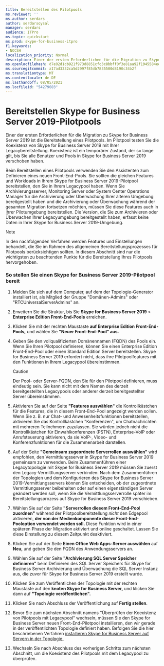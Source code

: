 ```yaml
---
title: Bereitstellen des Pilotpools
ms.reviewer: ''
ms.author: serdars
author: serdarsoysal
manager: serdars
audience: ITPro
ms.topic: quickstart
ms.prod: skype-for-business-itpro
f1.keywords:
- NOCSH
localization_priority: Normal
description: Einer der ersten Erforderlichen für die Migration zu Skype for Business Server 2019 ist die Bereitstellung eines Pilotpools. Im Pilotpool testen Sie die Koexistenz von Skype for Business Server 2019 mit Ihrer Legacybereitstellung. Koexistenz ist ein temporärer Zustand, der so lange gilt, bis Sie alle Benutzer und Pools in Skype for Business Server 2019 verschoben haben.
ms.openlocfilehash: d7e02d1cb921f973d8851cfc3c8bbff0f3e81aa92f1945584ee94fa59a45e9ee
ms.sourcegitcommit: a17ad3332ca5d2997f85db7835500d8190c34b2f
ms.translationtype: MT
ms.contentlocale: de-DE
ms.lasthandoff: 08/05/2021
ms.locfileid: "54279603"
---
```

# <a name="deploy-skype-for-business-server-2019-pilot-pool"></a>Bereitstellen Skype for Business Server 2019-Pilotpools

Einer der ersten Erforderlichen für die Migration zu Skype for Business Server 2019 ist die Bereitstellung eines Pilotpools. Im Pilotpool testen Sie die Koexistenz von Skype for Business Server 2019 mit Ihrer Legacybereitstellung. Koexistenz ist ein temporärer Zustand, der so lange gilt, bis Sie alle Benutzer und Pools in Skype for Business Server 2019 verschoben haben. 
  
Beim Bereitstellen eines Pilotpools verwenden Sie den Assistenten zum Definieren eines neuen Front-End-Pools. Sie sollten die gleichen Features und Workloads in Ihrem Skype for Business Server 2019-Pilotpool bereitstellen, den Sie in Ihrem Legacypool haben. Wenn Sie Archivierungsserver, Monitoring Server oder System Center Operations Manager für die Archivierung oder Überwachung Ihrer älteren Umgebung bereitgestellt haben und die Archivierung oder Überwachung während der gesamten Migration fortsetzen möchten, müssen Sie diese Features auch in Ihrer Pilotumgebung bereitstellen. Die Version, die Sie zum Archivieren oder Überwachen Ihrer Legacyumgebung bereitgestellt haben, erfasst keine Daten in Ihrer Skype for Business Server 2019-Umgebung. 
  
> [!NOTE]
> In den nachfolgenden Verfahren werden Features und Einstellungen behandelt, die Sie im Rahmen des allgemeinen Bereitstellungsprozesses für Pilotpools berücksichtigen sollten. In diesem Abschnitt sind nur die wichtigsten zu beachtenden Punkte für die Bereitstellung Ihres Pilotpools hervorgehoben. <!-- For detailed steps, refer to the 
 [Deploying Skype for Business Server 2019](../deployment/deploying-lync-server-2013/deploying-lync-server-2013.md) deployment guide.  -->
  
### <a name="to-deploy-a-skype-for-business-server-2019-pilot-pool"></a>So stellen Sie einen Skype for Business Server 2019-Pilotpool bereit

1. Melden Sie sich auf dem Computer, auf dem der Topologie-Generator installiert ist, als Mitglied der Gruppe "Domänen-Admins" oder "RTCUniversalServerAdmins" an.
    
2. Erweitern Sie die Struktur, bis Sie **Skype for Business Server 2019**  >  **Enterprise Edition Front-End-Pools** erreichen.
    
3. Klicken Sie mit der rechten Maustaste **auf Enterprise Edition Front-End-Pools,** und wählen Sie **"Neuer Front-End-Pool" aus.**
  
4. Geben Sie den vollqualifizierten Domänennamen (FQDN) des Pools ein. Wenn Sie Ihren Pilotpool definieren, können Sie einen Enterprise Edition Front-End-Pool oder einen Standard Edition Server bereitstellen. Skype for Business Server 2019 erfordert nicht, dass ihre Pilotpoolfeatures mit den Funktionen in Ihrem Legacypool übereinstimmen.
    
    > [!CAUTION]
    > Der Pool- oder Server-FQDN, den Sie für den Pilotpool definieren, muss eindeutig sein. Sie kann nicht mit dem Namen des derzeit bereitgestellten Legacypools oder anderer derzeit bereitgestellter Server übereinstimmen. 
  
5. Aktivieren Sie auf der Seite **"Features auswählen"** die Kontrollkästchen für die Features, die in diesem Front-End-Pool angezeigt werden sollen. Wenn Sie z. B. nur Chat- und Anwesenheitsfunktionen bereitstellen, aktivieren Sie das Kontrollkästchen "Konferenzen", um Chatnachrichten mit mehreren Teilnehmern zuzulassen. Sie würden jedoch nicht die Kontrollkästchen für Einwahlkonferenzen (PSTN), Enterprise-VoIP oder Anrufsteuerung aktivieren, da sie VoIP-, Video- und Konferenzfunktionen für die Zusammenarbeit darstellen. <!-- For additional information on selecting features, see 
 [Define and configure a Front End pool or Standard Edition server in Skype for Business Server 2019](../deployment/deploying-lync-server-2013/define-and-configure-a-front-end-pool-or-standard-edition-server.md) in the Deployment documentation.  -->
  
6. Auf der Seite **"Gemeinsam zugeordnete Serverrollen auswählen"** wird empfohlen, den Vermittlungsserver in Skype for Business Server 2019 gemeinsam zu verwenden. Beim Zusammenführen einer Legacytopologie mit Skype for Business Server 2019 müssen Sie zuerst den Legacy-Vermittlungsserver verbinden. Nach dem Zusammenführen der Topologien und dem Konfigurieren des Skype for Business Server 2019-Vermittlungsservers können Sie entscheiden, ob der zugeordnete Vermittlungsserver beibehalten oder auf einen eigenständigen Server geändert werden soll, wenn Sie die Vermittlungsserverrolle später im Bereitstellungsprozess auf Skype for Business Server 2019 verschieben. 
   
7. Wählen Sie auf der Seite **"Serverrollen diesem Front-End-Pool zuordnen"** während der Pilotpoolbereitstellung *nicht* den Edgepool aktivieren, **der von der Medienkomponente dieser Front-End-Pooloption verwendet werden soll.** Diese Funktion wird in einer späteren Phase der Migration aktiviert und online geschaltet. Lassen Sie diese Einstellung zu diesem Zeitpunkt deaktiviert. 
  
8. Klicken Sie auf der Seite **Einen Office Web Apps-Server auswählen** auf **Neu**, und geben Sie den FQDN des Anwendungsservers an.
  
9. Wählen Sie auf der Seite **"Archivierung SQL Server Speicher definieren"** beim Definieren des SQL Server Speichers für Skype for Business Server Archivierung und Überwachung die SQL Server Instanz aus, die zuvor für Skype for Business Server 2019 erstellt wurde. 
  
10. Klicken Sie zum Veröffentlichen der Topologie mit der rechten Maustaste auf den **knoten Skype for Business Server,** und klicken Sie dann auf **"Topologie veröffentlichen".**
  
11. Klicken Sie nach Abschluss der Veröffentlichung auf **Fertig stellen**.

12. Bevor Sie zum nächsten Abschnitt namens "Überprüfen der Koexistenz von Pilotpools mit Legacypool" wechseln, müssen Sie den Skype for Business Server neuen Front-End-Pilotpool installieren, den wir gerade in der veröffentlichten Topologie definiert haben. Befolgen Sie die hier beschriebenen Verfahren [installieren Skype for Business Server auf Servern in der Topologie.](../../SfbServer/deploy/install/install-skype-for-business-server.md)

13. Wechseln Sie nach Abschluss des vorherigen Schritts zum nächsten Abschnitt, um die Koexistenz des Pilotpools mit dem Legacypool zu überprüfen.
    
<!-- To install a local copy of the configuration store and start the required services, see 
[Setting up Front End Servers and Front End pools for Skype for Business Server 2019](../deployment/deploying-lync-server-2013/setting-up-front-end-servers-and-front-end-pools.md) in the Deployment documentation.  -->
